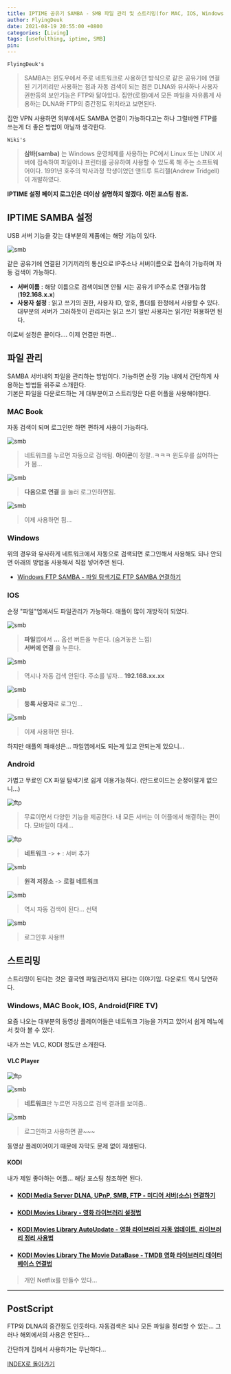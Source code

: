 ```yaml
---
title: IPTIME 공유기 SAMBA - SMB 파일 관리 및 스트리밍(for MAC, IOS, Windows, Android)
author: FlyingDeuk
date: 2021-08-19 20:55:00 +0800
categories: [Living]
tags: [usefulthing, iptime, SMB]
pin:
---
```


`FlyingDeuk's`
> SAMBA는 윈도우에서 주로 네트워크로 사용하던 방식으로 같은 공유기에 연결된 기기끼리만 사용하는 점과 자동 검색이 되는 점은 DLNA와 유사하나 사용자 권한등의 보안기능은 FTP와 닮아있다.
집안(로컬)에서 모든 파일을 자유롭게 사용하는 DLNA와 FTP의 중간정도 위치라고 보면된다.

집안 VPN 사용하면 외부에서도 SAMBA 연결이 가능하다고는 하나 그럴바엔 FTP를 쓰는게 더 좋은 방법이 아닐까 생각한다.

`Wiki's`
>**삼바(samba)** 는 Windows 운영체제를 사용하는 PC에서 Linux 또는 UNIX 서버에 접속하여 파일이나 프린터를 공유하여 사용할 수 있도록 해 주는 소프트웨어이다. 1991년 호주의 박사과정 학생이었던 앤드루 트리젤(Andrew Tridgell)이 개발하였다.

**IPTIME 설정 페이지 로그인은 더이상 설명하지 않겠다. 이전 포스팅 참조.**

## IPTIME SAMBA 설정
USB 서버 기능을 갖는 대부분의 제품에는 해당 기능이 있다.

![smb](/img/living/iptime/smb.jpg)

같은 공유기에 연결된 기기끼리의 통신으로 IP주소나 서버이름으로 접속이 가능하며 자동 검색이 가능하다.

- **서버이름** : 해당 이름으로 검색이되면 안될 시는 공유기 IP주소로 연결가능함 (**192.168.x.x**)
- **사용자 설정** : 읽고 쓰기의 권한, 사용자 ID, 암호, 폴더를 한정에서 사용할 수 있다. 대부분의 서버가 그러하듯이 관리자는 읽고 쓰기 일반 사용자는 읽기만 허용하면 된다.

이로써 설정은 끝이다.... 이제 연결만 하면...

## 파일 관리
SAMBA 서버내의 파일을 관리하는 방법이다. 가능하면 순정 기능 내에서 간단하게 사용하는 방법들 위주로 소개한다. <br>
기본은 파일을 다운로드하는 게 대부분이고 스트리밍은 다른 어플을 사용해야한다.

### MAC Book
자동 검색이 되며 로그인만 하면 편하게 사용이 가능하다.

![smb](/img/living/iptime/smb1.jpg)
>네트워크를 누르면 자동으로 검색됨. **아이콘**이 정말..ㅋㅋㅋ 윈도우를 싫어하는가 봄...

![smb](/img/living/iptime/smb2.jpg)
>**다음으로 연결** 을 눌러 로그인하면됨.

![smb](/img/living/iptime/smb3.jpg)
>이제 사용하면 됨...

### Windows
위의 경우와 유사하게 네트워크에서 자동으로 검색되면 로그인해서 사용해도 되나 안되면 아래의 방법을 사용해서 직접 넣어주면 된다.

- [Windows FTP SAMBA - 파일 탐색기로 FTP SAMBA 연결하기](/posts/win-ftp/)

### IOS
순정 "파일"엡에서도 파일관리가 가능하다. 애플이 많이 개방적이 되었다.

![smb](/img/living/iptime/smb4.jpg)
>**파일**앱에서 **...** 옵션 버튼을 누른다. (숨겨놓은 느낌) <br>
**서버에 연결** 을 누른다.

![smb](/img/living/iptime/smb5.jpg)
>역시나 자동 검색 안된다. 주소를 넣자... **192.168.xx.xx**

![smb](/img/living/iptime/smb5-1.jpg)
>**등록 사용자**로 로그인...

![smb](/img/living/iptime/smb6.jpg)
>이제 사용하면 된다.

하지만 애플의 패쇄성은... 파일앱에서도 되는게 있고 안되는게 있으니...

### Android
가볍고 무료인 CX 파일 탐색기로 쉽게 이용가능하다. (안드로이드는 순정이랄게 없으니...)

![ftp](/img/living/iptime/ftp1.jpg)
>무료이면서 다양한 기능을 제공한다. 내 모든 서버는 이 어플에서 해결하는 편이다. 모바일이 대세...

![ftp](/img/living/iptime/ftp2.jpg)
>**네트워크** -> **+** : 서버 추가

![smb](/img/living/iptime/smb7.jpg)
>**원격 저장소** -> **로컬 네트워크**

![smb](/img/living/iptime/smb8.jpg)
>역시 자동 검색이 된다... 선택

![smb](/img/living/iptime/smb9.jpg)
>로그인후 사용!!!

## 스트리밍
스트리밍이 된다는 것은 결국엔 파일관리까지 된다는 이야기임. 다운로드 역시 당연하다.

### Windows, MAC Book, IOS, Android(FIRE TV)
요즘 나오는 대부분의 동영상 플레이어들은 네트워크 기능을 가지고 있어서 쉽게 메뉴에서 찾아 볼 수 있다.

내가 쓰는 VLC, KODI 정도만 소개한다.

#### VLC Player
![ftp](/img/living/ipad/iptv5.jpg)

![smb](/img/living/iptime/smb10.jpg)
>**네트워크**만 누르면 자동으로 검색 결과를 보여줌..

![smb](/img/living/iptime/smb11.jpg)
> 로그인하고 사용하면 끝~~~

동영상 플레이어이기 때문에 자막도 문제 없이 재생된다.

#### KODI
내가 제일 좋아하는 어플... 해당 포스팅 참조하면 된다.


- #### [KODI Media Server DLNA, UPnP, SMB, FTP - 미디어 서버(소스) 연결하기](/posts/KODI-source/)

- #### [KODI Movies Library - 영화 라이브러리 설정법](/posts/KODI-library/)

- #### [KODI Movies Library AutoUpdate - 영화 라이브러리 자동 업데이트, 라이브러리 정리 사용법](/posts/KODI-autoupdate/)

- #### [KODI Movies Library The Movie DataBase - TMDB 영화 라이브러리 데이터베이스 연결법](/posts/KODI-tmdb/)
> 개인 Netflix를 만들수 있다...

-------

## PostScript
FTP와 DLNA의 중간정도 인듯하다. 자동검색은 되나 모든 파일을 정리할 수 있는... 그러나 해외에서의 사용은 안된다...

간단하게 집에서 사용하기는 무난하다...

[INDEX로 돌아가기](/posts/Iptime/)
